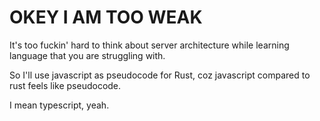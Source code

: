 # OKEY I AM TOO WEAK
It's too fuckin' hard to think about server architecture while learning language that you are struggling with. 

So I'll use javascript as pseudocode for Rust, coz javascript compared to rust feels like pseudocode.  

I mean typescript, yeah.
